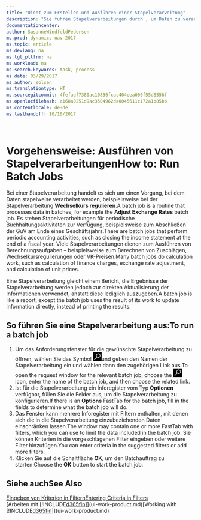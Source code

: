 ```yaml
---
title: "Dient zum Erstellen und Ausführen einer Stapelverarveitung"
description: "Sie führen Stapelverarbeitungen durch , um Daten zu verarbeiten und Informationen zu aktualisieren, um periodische Buchhaltungsaktivitäten oder Berechnungen durchzuführen."
documentationcenter: 
author: SusanneWindfeldPedersen
ms.prod: dynamics-nav-2017
ms.topic: article
ms.devlang: na
ms.tgt_pltfrm: na
ms.workload: na
ms.search.keywords: task, process
ms.date: 03/29/2017
ms.author: solsen
ms.translationtype: HT
ms.sourcegitcommit: 4fefaef7380ac10836fcac404eea006f55d8556f
ms.openlocfilehash: c168a0251d9ac3504962da0045611c172a1b85bb
ms.contentlocale: de-de
ms.lasthandoff: 10/16/2017

---
```

# <a name="how-to-run-batch-jobs"></a><span data-ttu-id="3c6cf-103">Vorgehensweise: Ausführen von Stapelverarbeitungen</span><span class="sxs-lookup"><span data-stu-id="3c6cf-103">How to: Run Batch Jobs</span></span>
<span data-ttu-id="3c6cf-104">Bei einer Stapelverarbeitung handelt es sich um einen Vorgang, bei dem Daten stapelweise verarbeitet werden, beispielsweise bei der Stapelverarbeitung **Wechselkurs regulieren**.</span><span class="sxs-lookup"><span data-stu-id="3c6cf-104">A batch job is a routine that processes data in batches, for example the **Adjust Exchange Rates** batch job.</span></span> <span data-ttu-id="3c6cf-105">Es stehen Stapelverarbeitungen für periodische Buchhaltungsaktivitäten zur Verfügung, beispielsweise zum Abschließen der GuV am Ende eines Geschäftsjahrs.</span><span class="sxs-lookup"><span data-stu-id="3c6cf-105">There are batch jobs that perform periodic accounting activities, such as closing the income statement at the end of a fiscal year.</span></span> <span data-ttu-id="3c6cf-106">Viele Stapelverarbeitungen dienen zum Ausführen von Berechnungsaufgaben – beispielsweise zum Berechnen von Zuschlägen, Wechselkursregulierungen oder VK-Preisen.</span><span class="sxs-lookup"><span data-stu-id="3c6cf-106">Many batch jobs do calculation work, such as calculation of finance charges, exchange rate adjustment, and calculation of unit prices.</span></span>

<span data-ttu-id="3c6cf-107">Eine Stapelverarbeitung gleicht einem Bericht, die Ergebnisse der Stapelverarbeitung werden jedoch zur direkten Aktualisierung der Informationen verwendet, anstatt diese lediglich auszugeben.</span><span class="sxs-lookup"><span data-stu-id="3c6cf-107">A batch job is like a report, except the batch job uses the result of its work to update information directly, instead of printing the results.</span></span>

## <a name="to-run-a-batch-job"></a><span data-ttu-id="3c6cf-108">So führen Sie eine Stapelverarbeitung aus:</span><span class="sxs-lookup"><span data-stu-id="3c6cf-108">To run a batch job</span></span>
1. <span data-ttu-id="3c6cf-109">Um das Anforderungsfenster für die gewünschte Stapelverarbeitung zu öffnen, wählen Sie das Symbol ![Suche für Seite oder Bericht](media/ui-search/search_small.png "Nach Seite oder Bericht suchen ")und geben den Namen der Stapelverarbeitung ein und wählen dann den zugehörigen Link aus.</span><span class="sxs-lookup"><span data-stu-id="3c6cf-109">To open the request window for the relevant batch job, choose the ![Search for Page or Report](media/ui-search/search_small.png "Search for Page or Report icon") icon, enter the name of the batch job, and then choose the related link.</span></span>
2. <span data-ttu-id="3c6cf-110">Ist für die Stapelverarbeitung ein Inforegister vom Typ **Optionen** verfügbar, füllen Sie die Felder aus, um die Stapelverarbeitung zu konfigurieren.</span><span class="sxs-lookup"><span data-stu-id="3c6cf-110">If there is an **Options** FastTab for the batch job, fill in the fields to determine what the batch job will do.</span></span>
3. <span data-ttu-id="3c6cf-111">Das Fenster kann mehrere Inforegister mit Filtern enthalten, mit denen sich die in die Stapelverarbeitung einzubeziehenden Daten einschränken lassen.</span><span class="sxs-lookup"><span data-stu-id="3c6cf-111">The window may contain one or more FastTab with filters, which you can use to limit the data included in the batch job.</span></span> <span data-ttu-id="3c6cf-112">Sie können Kriterien in die vorgeschlagenen Filter eingeben oder weitere Filter hinzufügen.</span><span class="sxs-lookup"><span data-stu-id="3c6cf-112">You can enter criteria in the suggested filters or add more filters.</span></span>
4. <span data-ttu-id="3c6cf-113">Klicken Sie auf die Schaltfläche **OK**, um den Batchauftrag zu starten.</span><span class="sxs-lookup"><span data-stu-id="3c6cf-113">Choose the **OK** button to start the batch job.</span></span>

## <a name="see-also"></a><span data-ttu-id="3c6cf-114">Siehe auch</span><span class="sxs-lookup"><span data-stu-id="3c6cf-114">See Also</span></span>
[<span data-ttu-id="3c6cf-115">Eingeben von Kriterien in Filtern</span><span class="sxs-lookup"><span data-stu-id="3c6cf-115">Entering Criteria in Filters</span></span>](ui-enter-criteria-filters.md)  
<span data-ttu-id="3c6cf-116">[Arbeiten mit [!INCLUDE[d365fin](includes/d365fin_md.md)]](ui-work-product.md)</span><span class="sxs-lookup"><span data-stu-id="3c6cf-116">[Working with [!INCLUDE[d365fin](includes/d365fin_md.md)]](ui-work-product.md)</span></span>

